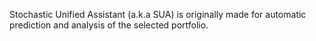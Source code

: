 Stochastic Unified Assistant (a.k.a SUA) is originally made for automatic prediction and analysis of the selected portfolio.

